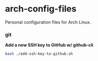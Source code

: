 # arch-config-files
Personal configuration files for Arch Linux.

### git
**Add a new SSH key to GitHub w/ github-cli**
```sh
bash ./add-ssh-key-to-github.sh
```
